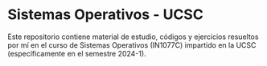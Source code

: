 # Sistemas Operativos - UCSC
Este repositorio contiene material de estudio, códigos y ejercicios resueltos por mí en el curso de Sistemas Operativos (IN1077C) impartido en la UCSC (específicamente en el semestre 2024-1).